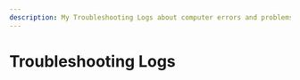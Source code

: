 ```yaml
---
description: My Troubleshooting Logs about computer errors and problems.
---
```


# Troubleshooting Logs

